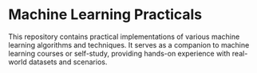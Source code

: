 # Machine Learning Practicals
 This repository contains practical implementations of various machine learning algorithms and techniques. It serves as a companion to machine learning courses or self-study, providing hands-on experience with real-world datasets and scenarios.
